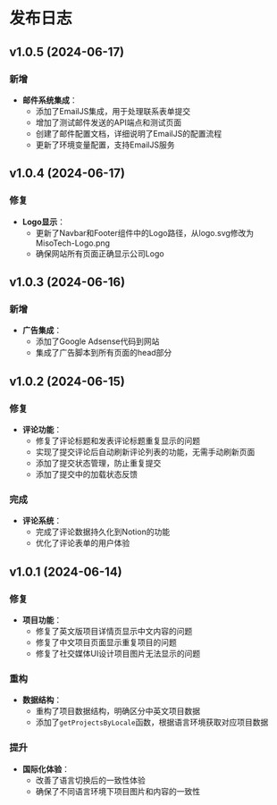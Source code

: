# 发布日志

## v1.0.5 (2024-06-17)

### 新增

- **邮件系统集成**：
  - 添加了EmailJS集成，用于处理联系表单提交
  - 增加了测试邮件发送的API端点和测试页面
  - 创建了邮件配置文档，详细说明了EmailJS的配置流程
  - 更新了环境变量配置，支持EmailJS服务

## v1.0.4 (2024-06-17)

### 修复

- **Logo显示**：
  - 更新了Navbar和Footer组件中的Logo路径，从logo.svg修改为MisoTech-Logo.png
  - 确保网站所有页面正确显示公司Logo

## v1.0.3 (2024-06-16)

### 新增

- **广告集成**：
  - 添加了Google Adsense代码到网站
  - 集成了广告脚本到所有页面的head部分

## v1.0.2 (2024-06-15)

### 修复

- **评论功能**：
  - 修复了评论标题和发表评论标题重复显示的问题
  - 实现了提交评论后自动刷新评论列表的功能，无需手动刷新页面
  - 添加了提交状态管理，防止重复提交
  - 添加了提交中的加载状态反馈

### 完成

- **评论系统**：
  - 完成了评论数据持久化到Notion的功能
  - 优化了评论表单的用户体验

## v1.0.1 (2024-06-14)

### 修复

- **项目功能**：
  - 修复了英文版项目详情页显示中文内容的问题
  - 修复了中文项目页面显示重复项目的问题
  - 修复了社交媒体UI设计项目图片无法显示的问题
  
### 重构

- **数据结构**：
  - 重构了项目数据结构，明确区分中英文项目数据
  - 添加了`getProjectsByLocale`函数，根据语言环境获取对应项目数据

### 提升

- **国际化体验**：
  - 改善了语言切换后的一致性体验
  - 确保了不同语言环境下项目图片和内容的一致性 
